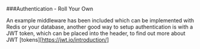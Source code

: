 ###Authentication - Roll Your Own

An example middleware has been included which can be implemented with
Redis or your database, another good way to setup authentication is with
a JWT token, which can be placed into the header, to find out more about
JWT [tokens][https://jwt.io/introduction/]
